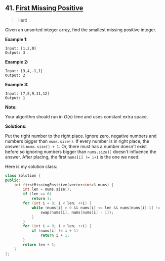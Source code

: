 ## 41. [First Missing Positive](https://leetcode.com/problems/first-missing-positive/)

> Hard

Given an unsorted integer array, find the smallest missing positive integer.

**Example 1:**

```
Input: [1,2,0]
Output: 3
```

**Example 2:**

```
Input: [3,4,-1,1]
Output: 2
```

**Example 3:**

```
Input: [7,8,9,11,12]
Output: 1
```

**Note:**

Your algorithm should run in *O*(*n*) time and uses constant extra space.



**Solutions:**

Put the right number to the right place. Ignore zero, negative numbers and numbers bigger than `nums.size()`. If every number is in right place, the answer is `nums.size() + 1`. Or, there must has a number doesn't exist before so ignoring numbers bigger than `nums.size()` doesn't influence the answer. After placing, the first `nums[i] != i+1` is the one we need. 

Here is my solution class:

```c++
class Solution {
public:
	int firstMissingPositive(vector<int>& nums) {
		int len = nums.size();
		if (len == 0) 
			return 1;
		for (int i = 0; i < len; ++i) {
			while (nums[i] > 0 && nums[i] <= len && nums[nums[i]-1] != nums[i]) {
				swap(nums[i], nums[nums[i] - 1]);
			}
		}
		for (int i = 0; i < len; ++i) {
			if (nums[i] != i + 1)
				return i + 1;
		}
		return len + 1;
	}
};
```

